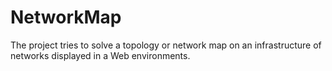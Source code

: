 # NetworkMap
The project tries to solve a topology or network map on an infrastructure of networks displayed in a Web environments.
